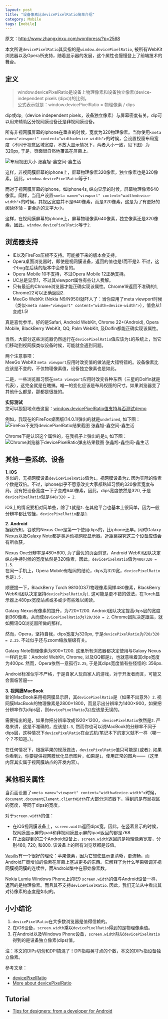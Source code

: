 ```yaml
---
layout: post
title: "设备像素比devicePixelRatio简单介绍"
category: Mobile
tags: [mobile]
--- 
```


原文：<http://www.zhangxinxu.com/wordpress/?p=2568>

本文所说`devicePixelRatio`其实指的是`window.devicePixelRatio`, 被所有WebKit浏览器以及Opera所支持，随着显示器的发展，这个属性也慢慢登上了前端技术的舞台。

## 定义

> window.devicePixelRatio是设备上物理像素和设备独立像素(device-independent pixels (dips))的比例。  
> 公式表示就是：window.devicePixelRatio = 物理像素 / dips

dip或dp,（device independent pixels，设备独立像素）与屏幕密度有关。dip可以用来辅助区分视网膜设备还是非视网膜设备。

所有非视网膜屏幕的iphone在垂直的时候，宽度为320物理像素。当你使用`<meta name="viewport" content="width=device-width">`的时候，会设置视窗布局宽度（不同于视觉区域宽度，不放大显示情况下，两者大小一致，见下图）为320px, 于是，页面很自然地覆盖在屏幕上。

![布局视图大小 张鑫旭-鑫空间-鑫生活](http://image.zhangxinxu.com/image/blog/201208/mobile_viewportzoomedout.jpg "布局视图大小 张鑫旭-鑫空间-鑫生活")

这样，非视网膜屏幕的iphone上，屏幕物理像素320像素，独立像素也是320像素，因此，`window.devicePixelRatio`等于`1`.

而对于视网膜屏幕的iphone，如iphone4s, 纵向显示的时候，屏幕物理像素640像素。同样，当用户设置`<meta name="viewport" content="width=device-width">`的时候，其视区宽度并不是640像素，而是320像素，这是为了有更好的阅读体验 – 更合适的文字大小。

这样，在视网膜屏幕的iphone上，屏幕物理像素640像素，独立像素还是320像素，因此，`window.devicePixelRatio`等于`2`.

<!--more-->

## 浏览器支持

* IE以及FireFox压根不支持。可能接下来的版本会支持。
* Opera桌面浏览器时，即使是视网膜设备，返回的值也是1而不是2. 不过，这个bug在后续的版本中会修复的。
* Opera Mobile 10不支持，不过Opera Mobile 12正确支持。
* UC总是显示1，不过其viewport属性有些让人费解。
* 只有最近的Chrome浏览器才能正确实现该属性。Chrome19返回不准确的1, Chrome22可以正确返回2.
* MeeGo WebKit (Nokia N9/N950)就吓人了：当你应用了meta viewport时候（类似`<meta name="viewport" content="width=device-width">`），值会从1变成1.5!

真是喜忧参半。好的是Safari, Android WebKit, Chrome 22+(Android), Opera Mobile, BlackBerry WebKit, QQ, Palm WebKit, 及Dolfin都能正确实现该属性。

当然，大部分这些浏览器仍然运行在`devicePixelRatio`值应该为`1`的系统上，当它们移动到视网膜类似设备时候，可能就会遇到问题。

两个注意事项：  
MeeGo WebKit `meta viewport`应用时改变值的做法是大错特错的。设备像素比应该是不变的，不仅物理像素值，设备独立像素也是如此。

二是，一些浏览器习惯在`meta viewport`应用时改变各种东西（三星的Dolfin就是代表），这完全就是在瞎搞。唯一的变化应该是布局视图的尺寸。如果浏览器变了其他什么都是，那都是很挫的。

**实际测试**  
您可以狠狠地点击这里：[window.devicePixelRatio值支持与否测试demo](http://www.zhangxinxu.com/study/201208/window-device-pixel-ratio.html)

例如，我现在的FireFox桌面版(14.0.1)弹出的就是`undefined`, 如下图：  
![FireFox不支持devicePixelRatio结果截图 张鑫旭-鑫空间-鑫生活](http://image.zhangxinxu.com/image/blog/201208/2012-08-23_140354.png "FireFox不支持devicePixelRatio结果截图")

Chrome下是认识这个属性的，在我机子上弹出的是`1`, 如下图：  
![Chrome浏览器下devicePixelRatio弹出结果截图 张鑫旭-鑫空间-鑫生活](http://image.zhangxinxu.com/image/blog/201208/2012-08-23_140751.png "Chrome浏览器下devicePixelRatio弹出结果截图 张鑫旭-鑫空间-鑫生活")

## 其他一些系统、设备

**1. iOS**  
类似的，无视网膜设备`devicePixelRatio`值为`1`，视网膜设备为`2`. 因为实际的像素个数是双倍。不过，iphone似乎不愿意改变大家都熟知习惯的320像素宽度布局，没有把设备宽度一下子变成640像素，因此，dips宽度依然是320, 于是`devicePixelRatio`就是`640/320 = 2`.

iOS上的情况要相对简单些，除了`1`就是`2`. 在其他平台也基本上很简单，因为一般分辨率都比较挫，`devicePixelRatio`都是`1`.

**2. Android**  
据我所知，谷歌的Nexus One是第一个使用dips的，比iphone还早。同时Galaxy Nexus以及Galaxy Note都是类运动视网膜显示器。近距离探究这三个设备应该会有所收获。

Nexus One分辨率是480*800, 为了最优的页面浏览，Android WebKit团队决定纵向手持时候的宽度依然是320像素，因此，`devicePixelRatio`值为`480/320 = 1.5`.  
在同一手机上，Opera Mobile有相同的结论，dips为320宽，`devicePixelRatio`也是`1.5` .

顺便提一下，BlackBerry Torch 9810(OS7)物理像素同样480像素，BlackBerry WebKit团队决定坚持`devicePixelRatio`为`1`. 这可能是更不错的做法，在Torch显示器上480px宽度站点或多或少有些难以阅读。

Galaxy Nexus有像素的提升，为720×1200. Android团队决定提高dips层的宽度到360像素。从而使`devicePixelRatio`为`720/360 = 2`. Chrome团队决定跟进，就如腾讯QQ浏览器所做的那样。

然而，Opera，坚持自我，dips宽度为320px, 于是`devicePixelRatio`为`720/320 = 2.25`. 不过似乎还与zoom缩放层级有关。

Galaxy Note物理像素为800×1200. 这里所有浏览器都决定使用与Galaxy Nexus一样的比率：Android WebKit, Chrome, 以及QQ都是`2`，也就意味着其dips宽度为400px. 然而，Opera依然一意孤行`2.25`, 于是其dips宽度值有些怪怪的: 356px.

Android标准似乎不严格，于是自家人玩自家人的游戏，对于开发者而言，可能又会面临苦逼~~

**3. 视网膜MacBook**  
新的MacBook采用视网膜显示屏，其`devicePixelRatio`是（如果不出意外）`2`. 视网膜MacBook的物理像素是2800×1800，而显示出分辨率为1400×900，如果把分辨率作为dips层，则`devicePixelRatio`为`2`应该是无误的。

需要指出的是，如果你把分辨率改成1920×1200，`devicePixelRatio`依然是`2`. 严格来讲，这是不准确的，应该是`1.5`, 然而你也可以说MacBook的分辨率不同于dips层，这种情况下`devicePixelRatio`在台式机/笔记本下的定义就不一样（哪一个？不知道。）。

在任何情况下，根据苹果的规范做法，`devicePixelRatio`值只可能是`1`或者`2`. 如果你看到`2`，你要提供视网膜优化显示图片，如果是`1`，使用正常的图片——（这里内容其实属于视网膜站点的开发内容）。

## 其他相关属性

当页面设置了`<meta name="viewport" content="width=device-width">`时候，`document.documentElement.clientWidth`在大部分浏览器下，得到的是布局视区的宽度，等同于dips的宽度。

对于`screen.width`的值：

* 在iOS视网膜设备上，`screen.width`返回dips宽。因此，在竖着显示的时候，视网膜显示屏的ipad和非视网膜显示屏的ipad返回的都是768.
* 在上面提到的三个Android设备上，`screen.width`返回的是物理像素宽度，分别480, 720, 和800. 该设备上的所有浏览器都是该值。

[Vasilis](http://vasilis.nl/)有一个很好的理论：苹果像素，因为它想使显示更清晰，更流畅，而Android厂商增加的像素在屏幕上塞进更多的东西。它解释了为什么苹果强调非视网膜视网膜的连续性，而Android集中在原始像素数。

Nokia Lumia Windows Phone上的IE9 `screen.width`的值与Android设备一样，返回的是物理像素。而且其不支持`devicePixelRatio`. 因此，我们无法从中看出其对待像素的态度是如何的。

## 小小结论

1.  `devicePixelRatio`在大多数浏览器是值得信赖的。
2.  在iOS设备，`screen.width`乘以`devicePixelRatio`得到的是物理像素值。
3.  在Android以及Windows Phone设备，`screen.width`除以`devicePixelRatio`得到的是设备独立像素(dips)值。

注：本文的DIPs切勿和DPI搞混了！DPI指每英寸点的个数，本文的DIPs指设备独立像素。

参考文章：

- [devicePixelRatio](http://www.quirksmode.org/blog/archives/2012/06/devicepixelrati.html)  
- [More about devicePixelRatio](http://www.quirksmode.org/blog/archives/2012/07/more_about_devi.html)

## Tutorial

- [Tips for designers: from a developer for Android](http://vinsol.com/blog/2014/11/20/tips-for-designers-from-a-developer)